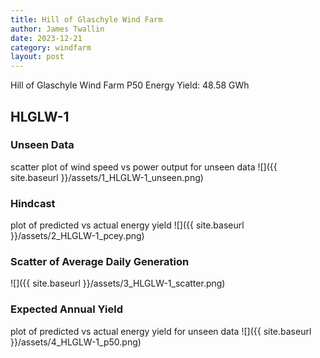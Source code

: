 ```yaml
---
title: Hill of Glaschyle Wind Farm
author: James Twallin
date: 2023-12-21
category: windfarm
layout: post
---
```

Hill of Glaschyle Wind Farm P50 Energy Yield: 48.58 GWh

HLGLW-1
-------------
### Unseen Data 
scatter plot of wind speed vs power output for unseen data
![]({{ site.baseurl }}/assets/1_HLGLW-1_unseen.png)
### Hindcast 
plot of predicted vs actual energy yield
![]({{ site.baseurl }}/assets/2_HLGLW-1_pcey.png)
### Scatter of Average Daily Generation 

![]({{ site.baseurl }}/assets/3_HLGLW-1_scatter.png)
### Expected Annual Yield 
plot of predicted vs actual energy yield for unseen data
![]({{ site.baseurl }}/assets/4_HLGLW-1_p50.png)

